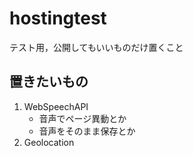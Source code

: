 # hostingtest
テスト用，公開してもいいものだけ置くこと
## 置きたいもの
1. WebSpeechAPI
   - 音声でページ異動とか
   - 音声をそのまま保存とか
3. Geolocation
